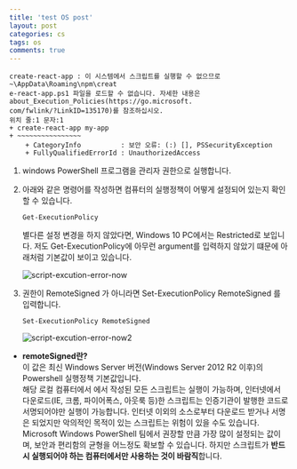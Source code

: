 ```yaml
---
title: 'test OS post'
layout: post
categories: cs
tags: os
comments: true
---
```

```
create-react-app : 이 시스템에서 스크립트를 실행할 수 없으므로 ~\AppData\Roaming\npm\creat
e-react-app.ps1 파일을 로드할 수 없습니다. 자세한 내용은 about_Execution_Policies(https://go.microsoft.
com/fwlink/?LinkID=135170)를 참조하십시오.
위치 줄:1 문자:1
+ create-react-app my-app
+ ~~~~~~~~~~~~~~~~
    + CategoryInfo          : 보안 오류: (:) [], PSSecurityException
    + FullyQualifiedErrorId : UnauthorizedAccess
```

1) windows PowerShell 프로그램을 관리자 권한으로 실행합니다.  
2) 아래와 같은 명령어를 작성하면 컴퓨터의 실행정책이 어떻게 설정되어 있는지 확인할 수 있습니다.  
    ```
    Get-ExecutionPolicy
    ```  

   별다른 설정 변경을 하지 않았다면, Windows 10 PC에서는 Restricted로 보입니다. 저도 Get-ExecutionPolicy에 아무런 argument를 입력하지 않았기 떄문에 아래처럼 기본값이 보이고 있습니다.

   ![script-excution-error-now](/assets\img/script-excution-error-now.png)

3) 권한이 RemoteSigned 가 아니라면 Set-ExecutionPolicy RemoteSigned 를 입력합니다.  
    ```
    Set-ExecutionPolicy RemoteSigned
    ```
    ![script-excution-error-now2](/assets\img/script-excution-error-now2.png)
  - **remoteSigned란?**  
  이 값은 최신 Windows Server 버전(Windows Server 2012 R2 이후)의 Powershell 실행정책 기본값입니다.  
  해당 로컬 컴퓨터에서 에서 작성된 모든 스크립트는 실행이 가능하며, 인터넷에서 다운로드(IE, 크롬, 파이어폭스, 아웃룩 등)한 스크립트는 인증기관이 발행한 코드로 서명되어야만 실행이 가능합니다. 인터넷 이외의 소스로부터 다운로드 받거나 서명은 되었지만 악의적인 목적이 있는 스크립트는 위험이 있을 수도 있습니다.  
  Microsoft Windows PowerShell 팀에서 권장할 만큼 가장 많이 설정되는 값이며, 보안과 편리함의 균형을 어느정도 확보할 수 있습니다. 하지만 스크립트가 **반드시 실행되어야 하는 컴퓨터에서만 사용하는 것이 바람직**합니다.

<!--author-->

